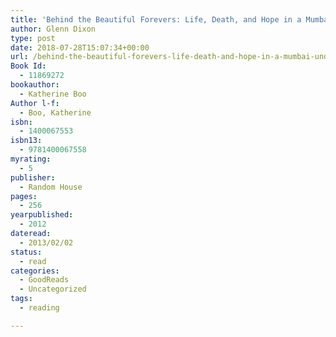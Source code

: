 ```yaml
---
title: 'Behind the Beautiful Forevers: Life, Death, and Hope in a Mumbai Undercity'
author: Glenn Dixon
type: post
date: 2018-07-28T15:07:34+00:00
url: /behind-the-beautiful-forevers-life-death-and-hope-in-a-mumbai-undercity/
Book Id:
  - 11869272
bookauthor:
  - Katherine Boo
Author l-f:
  - Boo, Katherine
isbn:
  - 1400067553
isbn13:
  - 9781400067558
myrating:
  - 5
publisher:
  - Random House
pages:
  - 256
yearpublished:
  - 2012
dateread:
  - 2013/02/02
status:
  - read
categories:
  - GoodReads
  - Uncategorized
tags:
  - reading

---
```

